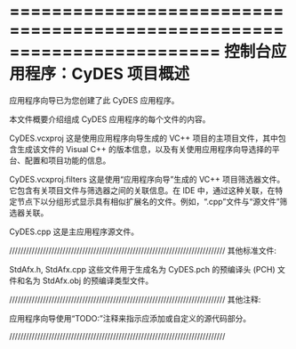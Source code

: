 ﻿========================================================================
    控制台应用程序：CyDES 项目概述
========================================================================

应用程序向导已为您创建了此 CyDES 应用程序。

本文件概要介绍组成 CyDES 应用程序的每个文件的内容。


CyDES.vcxproj
    这是使用应用程序向导生成的 VC++ 项目的主项目文件，其中包含生成该文件的 Visual C++ 的版本信息，以及有关使用应用程序向导选择的平台、配置和项目功能的信息。

CyDES.vcxproj.filters
    这是使用“应用程序向导”生成的 VC++ 项目筛选器文件。它包含有关项目文件与筛选器之间的关联信息。在 IDE 中，通过这种关联，在特定节点下以分组形式显示具有相似扩展名的文件。例如，“.cpp”文件与“源文件”筛选器关联。

CyDES.cpp
    这是主应用程序源文件。

/////////////////////////////////////////////////////////////////////////////
其他标准文件:

StdAfx.h, StdAfx.cpp
    这些文件用于生成名为 CyDES.pch 的预编译头 (PCH) 文件和名为 StdAfx.obj 的预编译类型文件。

/////////////////////////////////////////////////////////////////////////////
其他注释:

应用程序向导使用“TODO:”注释来指示应添加或自定义的源代码部分。

/////////////////////////////////////////////////////////////////////////////
